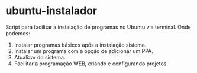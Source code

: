 # ubuntu-instalador
<p>Script para facilitar a instalação de programas no Ubuntu via terminal. Onde podemos:</p>
<ol>
  <li>Instalar programas básicos após a instalação sistema.</li>
  <li>Instalar um programa com a opção de adicionar um PPA.</li>
  <li>Atualizar do sistema.</li>
  <li>Facilitar a programação WEB, criando e configurando projetos.</li>
</ol>
